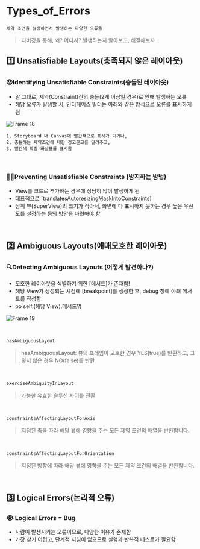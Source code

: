 # Types_of_Errors
`제약 조건을 설정하면서 발생하는 다양한 오류들`
> 디버깅을 통해, 왜? 어디서? 발생하는지 알아보고, 해결해보자

## 1️⃣ Unsatisfiable Layouts(충족되지 않은 레이아웃)

### 😡Identifying Unsatisfiable Constraints(충돌된 레이아웃)
- 말 그대로, 제약(Constraint)간의 충돌(2개 이상일 경우)로 인해 발생하는 오류
- 해당 오류가 발생할 시, 인터페이스 빌더는 아래와 같은 방식으로 오류를 표시하게 됨

![Frame 18](https://github.com/onthelots/iOS-Learning/assets/107039500/d8cbd04c-36cc-489e-858d-f5b1d70d778c)


```
1. Storyboard 내 Canvas에 빨간색으로 표시가 되거나, 
2. 충돌하는 제약조건에 대한 경고문고를 알려주고,
3. 빨간색 확장 화살표를 표시함
```

<br>

### 🖐🏻Preventing Unsatisfiable Constraints (방지하는 방법)
- View를 코드로 추가하는 경우에 상당히 많이 발생하게 됨
- 대표적으로 [translatesAutoresizingMaskIntoConstraints]
- 상위 뷰(SuperView)의 크기가 작아서, 화면에 다 표시하지 못하는 경우 높은 우선도를 설정하는 등의 방안을 마련해야 함

<br>
    
## 2️⃣ Ambiguous Layouts(애매모호한 레이아웃)

### 🔍Detecting Ambiguous Layouts (어떻게 발견하나?)
- 모호한 레이아웃을 식별하기 위한 [메서드]가 존재함!
- 해당 View가 생성되는 시점에 [breakpoint]를 생성한 후, debug 창에 아래 메서드를 작성함
- po self.(해당 View).메서드명

![Frame 19](https://github.com/onthelots/iOS-Learning/assets/107039500/cb7c5cd7-c879-48d1-a3b7-a7f890687f00)


<br> 

`hasAmbiguousLayout`
>hasAmbiguousLayout: 뷰의 프레임이 모호한 경우 YES(true)를 반환하고, 그렇지 않은 경우 NO(false)를 반환

<br> 

`exerciseAmbiguityInLayout`
> 가능한 유효한 솔루션 사이를 전환

<br>

`constraintsAffectingLayoutForAxis`
> 지정된 축을 따라 해당 뷰에 영향을 주는 모든 제약 조건의 배열을 반환합니다.

<br>

`constraintsAffectingLayoutForOrientation`
> 지정된 방향에 따라 해당 뷰에 영향을 주는 모든 제약 조건의 배열을 반환합니다.


<br>
    
## 3️⃣ Logical Errors(논리적 오류)

### 😭 Logical Errors = Bug
- 사람이 발생시키는 오류이므로, 다양한 이유가 존재함
- 가장 찾기 어렵고, 단계적 지침이 없으므로 실험과 반복적 테스트가 필요함
